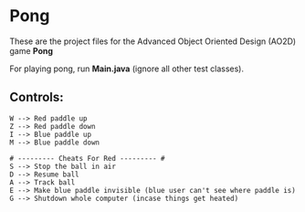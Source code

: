 # Pong

These are the project files for the Advanced Object Oriented Design (AO2D) game **Pong**

For playing pong, run **Main.java** (ignore all other test classes).

## Controls: 
```
W --> Red paddle up
Z --> Red paddle down
I --> Blue paddle up 
M --> Blue paddle down

# --------- Cheats For Red --------- #
S --> Stop the ball in air
D --> Resume ball 
A --> Track ball
E --> Make blue paddle invisible (blue user can't see where paddle is) 
G --> Shutdown whole computer (incase things get heated)
```
